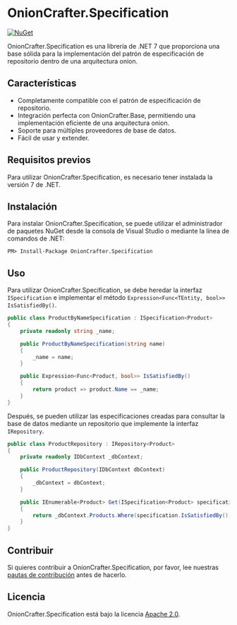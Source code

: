 # OnionCrafter.Specification

[![NuGet](https://img.shields.io/nuget/v/OnionCrafter.Specification.svg)](https://www.nuget.org/packages/OnionCrafter.Specification/)

OnionCrafter.Specification es una librería de .NET 7 que proporciona una base sólida para la implementación del patrón de especificación de repositorio dentro de una arquitectura onion.

## Características

- Completamente compatible con el patrón de especificación de repositorio.
- Integración perfecta con OnionCrafter.Base, permitiendo una implementación eficiente de una arquitectura onion.
- Soporte para múltiples proveedores de base de datos.
- Fácil de usar y extender.

## Requisitos previos

Para utilizar OnionCrafter.Specification, es necesario tener instalada la versión 7 de .NET.

## Instalación

Para instalar OnionCrafter.Specification, se puede utilizar el administrador de paquetes NuGet desde la consola de Visual Studio o mediante la línea de comandos de .NET:

```
PM> Install-Package OnionCrafter.Specification
```

## Uso

Para utilizar OnionCrafter.Specification, se debe heredar la interfaz `ISpecification` e implementar el método `Expression<Func<TEntity, bool>> IsSatisfiedBy()`.

```csharp
public class ProductByNameSpecification : ISpecification<Product>
{
    private readonly string _name;

    public ProductByNameSpecification(string name)
    {
        _name = name;
    }

    public Expression<Func<Product, bool>> IsSatisfiedBy()
    {
        return product => product.Name == _name;
    }
}
```

Después, se pueden utilizar las especificaciones creadas para consultar la base de datos mediante un repositorio que implemente la interfaz `IRepository`.

```csharp
public class ProductRepository : IRepository<Product>
{
    private readonly IDbContext _dbContext;

    public ProductRepository(IDbContext dbContext)
    {
        _dbContext = dbContext;
    }

    public IEnumerable<Product> Get(ISpecification<Product> specification)
    {
        return _dbContext.Products.Where(specification.IsSatisfiedBy());
    }
}
```

## Contribuir

Si quieres contribuir a OnionCrafter.Specification, por favor, lee nuestras [pautas de contribución](CONTRIBUTING.md) antes de hacerlo.

## Licencia

OnionCrafter.Specification está bajo la licencia [Apache 2.0](LICENSE).

